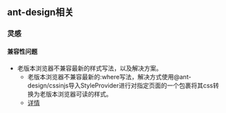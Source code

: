 ## ant-design相关
### 灵感
#### 兼容性问题
- 老版本浏览器不兼容最新的样式写法，以及解决方案。
  - 老版本浏览器不兼容最新的:where写法，解决方式使用@ant-design/cssinjs导入StyleProvider进行对指定页面的一个包裹将其css转换为老版本浏览器可读的样式。
  - [详情](https://ant.design/docs/react/compatible-style-cn)